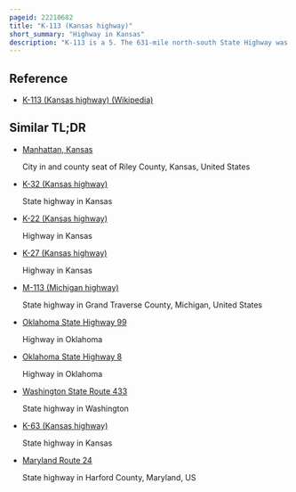 ```yaml
---
pageid: 22210682
title: "K-113 (Kansas highway)"
short_summary: "Highway in Kansas"
description: "K-113 is a 5. The 631-mile north-south State Highway was entirely in riley County in northeastern Part of the united States of America. S. State of Kansas. It runs from K-18 in southern Manhattan to the us. S. Route 24 through the western Areas of the City. In Manhattan, it is named after Seth Child, an early Manhattan Pioneer. Most of the Highway is four-laned with Mixed-Access, and serves as a major arterial Highway for the City's western Portions, as well as Traffic accessing Kansas State University's athletic Facilities. It is almost entirely within the City Limits of Manhattan and ends near the Riley County Shops along us-24 North of Manhattan."
---
```


## Reference

- [K-113 (Kansas highway) (Wikipedia)](https://en.wikipedia.org/?curid=22210682)

## Similar TL;DR

- [Manhattan, Kansas](/tldr/en/manhattan-kansas)

  City in and county seat of Riley County, Kansas, United States

- [K-32 (Kansas highway)](/tldr/en/k-32-kansas-highway)

  State highway in Kansas

- [K-22 (Kansas highway)](/tldr/en/k-22-kansas-highway)

  Highway in Kansas

- [K-27 (Kansas highway)](/tldr/en/k-27-kansas-highway)

  Highway in Kansas

- [M-113 (Michigan highway)](/tldr/en/m-113-michigan-highway)

  State highway in Grand Traverse County, Michigan, United States

- [Oklahoma State Highway 99](/tldr/en/oklahoma-state-highway-99)

  Highway in Oklahoma

- [Oklahoma State Highway 8](/tldr/en/oklahoma-state-highway-8)

  Highway in Oklahoma

- [Washington State Route 433](/tldr/en/washington-state-route-433)

  State highway in Washington

- [K-63 (Kansas highway)](/tldr/en/k-63-kansas-highway)

  State highway in Kansas

- [Maryland Route 24](/tldr/en/maryland-route-24)

  State highway in Harford County, Maryland, US
